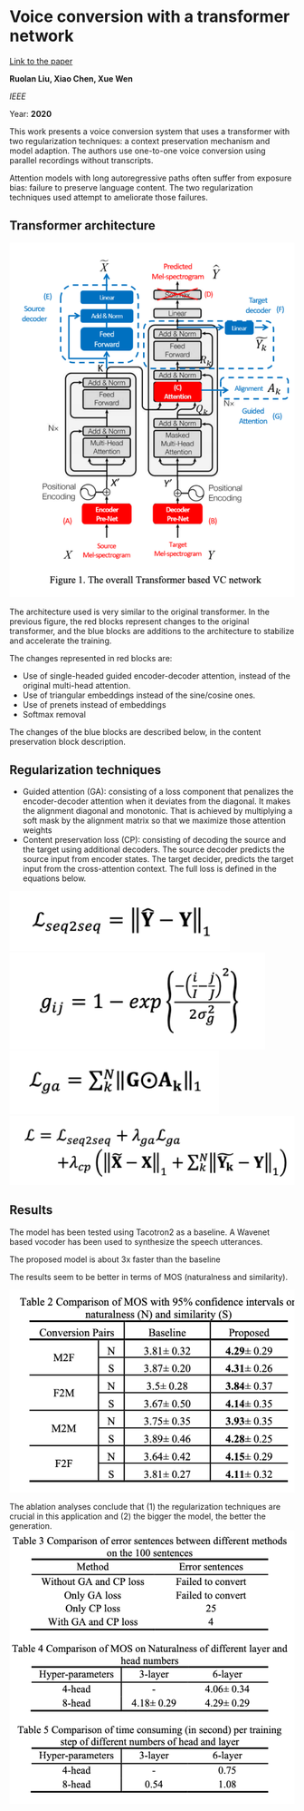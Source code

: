 # Voice conversion with a transformer network

[Link to the paper](https://ieeexplore.ieee.org/abstract/document/9054523)

**Ruolan Liu, Xiao Chen, Xue Wen**

*IEEE*

Year: **2020**

This work presents a voice conversion system that uses a transformer with two regularization techniques: a context preservation mechanism and model adaption. The authors use one-to-one voice conversion using parallel recordings without transcripts.

Attention models with long autoregressive paths often suffer from exposure bias: failure to preserve language content. The two regularization techniques used attempt to ameliorate those failures.

## Transformer architecture

![](liu2020/architectures.png)

The architecture used is very similar to the original transformer. In the previous figure, the red blocks represent changes to the original transformer, and the blue blocks are additions to the architecture to stabilize and accelerate the training.

The changes represented in red blocks are:
- Use of single-headed guided encoder-decoder attention, instead of the original multi-head attention.
- Use of triangular embeddings instead of the sine/cosine ones.
- Use of prenets instead of embeddings
- Softmax removal

The changes of the blue blocks are described below, in the content preservation block description.

## Regularization techniques
- Guided attention (GA): consisting of a loss component that penalizes the encoder-decoder attention when it deviates from the diagonal. It makes the alignment diagonal and monotonic. That is achieved by multiplying a soft mask by the alignment matrix so that we maximize those attention weights
- Content preservation loss (CP): consisting of decoding the source and the target using additional decoders. The source decoder predicts the source input from encoder states. The target decider, predicts the target input from the cross-attention context. The full loss is defined in the equations below.

![](liu2020/s2s_loss.png)
![](liu2020/ga_matrix.png)
![](liu2020/ga_loss.png)
![](liu2020/total_loss.png)

## Results
The model has been tested using Tacotron2 as a baseline. A Wavenet based vocoder has been used to synthesize the speech utterances.

The proposed model is about 3x faster than the baseline

The results seem to be better in terms of MOS (naturalness and similarity).

![](liu2020/mos.png)

The ablation analyses conclude that (1) the regularization techniques are crucial in this application and (2) the bigger the model, the better the generation.
![](liu2020/ablation.png)